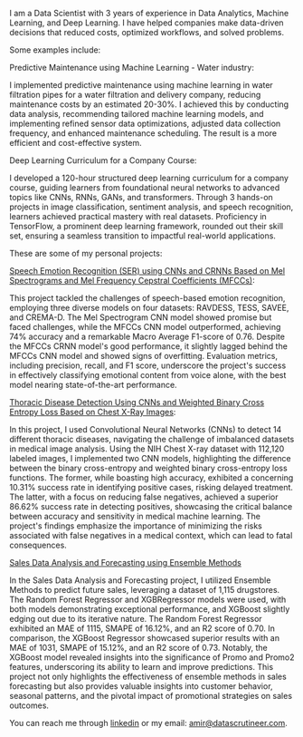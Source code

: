 I am a Data Scientist with 3 years of experience in Data Analytics, Machine Learning, and Deep Learning. I have helped companies make data-driven decisions that reduced costs, optimized workflows, and solved problems. 

Some examples include:

Predictive Maintenance using Machine Learning - Water industry: 
 
I implemented predictive maintenance using machine learning in water filtration pipes for a water filtration and delivery company, reducing maintenance costs by an estimated 20-30%. I achieved this by conducting data analysis, recommending tailored machine learning models, and implementing refined sensor data optimizations, adjusted data collection frequency, and enhanced maintenance scheduling. The result is a more efficient and cost-effective system.

Deep Learning Curriculum for a Company Course:

I developed a 120-hour structured deep learning curriculum for a company course, guiding learners from foundational neural networks to advanced topics like CNNs, RNNs, GANs, and transformers. Through 3 hands-on projects in image classification, sentiment analysis, and speech recognition, learners achieved practical mastery with real datasets. Proficiency in TensorFlow, a prominent deep learning framework, rounded out their skill set, ensuring a seamless transition to impactful real-world applications.

These are some of my personal projects:

[Speech Emotion Recognition (SER) using CNNs and CRNNs Based on Mel Spectrograms and Mel Frequency Cepstral Coefficients (MFCCs)](https://github.com/amirragab-ds/SER-using-MFCCs-and-Mel-Spectrograms):

This project tackled the challenges of speech-based emotion recognition, employing three diverse models on four datasets: RAVDESS, TESS, SAVEE, and CREMA-D. The Mel Spectrogram CNN model showed promise but faced challenges, while the MFCCs CNN model outperformed, achieving 74% accuracy and a remarkable Macro Average F1-score of 0.76. Despite the MFCCs CRNN model's good performance, it slightly lagged behind the MFCCs CNN model and showed signs of overfitting. Evaluation metrics, including precision, recall, and F1 score, underscore the project's success in effectively classifying emotional content from voice alone, with the best model nearing state-of-the-art performance.

[Thoracic Disease Detection Using CNNs and Weighted Binary Cross Entropy Loss Based on Chest X-Ray Images](https://github.com/amirragab-ds/thoracic-disease-detection):

In this project, I used Convolutional Neural Networks (CNNs) to detect 14 different thoracic diseases, navigating the challenge of imbalanced datasets in medical image analysis. Using the NIH Chest X-ray dataset with 112,120 labeled images, I implemented two CNN models, highlighting the difference between the binary cross-entropy and weighted binary cross-entropy loss functions. The former, while boasting high accuracy, exhibited a concerning 10.31% success rate in identifying positive cases, risking delayed treatment. The latter, with a focus on reducing false negatives, achieved a superior 86.62% success rate in detecting positives, showcasing the critical balance between accuracy and sensitivity in medical machine learning. The project's findings emphasize the importance of minimizing the risks associated with false negatives in a medical context, which can lead to fatal consequences.

[Sales Data Analysis and Forecasting using Ensemble Methods](https://github.com/amirragab-ds/Sales-Data-Analysis-and-Forecasting-Using-Ensemble-Methods)

In the Sales Data Analysis and Forecasting project, I utilized Ensemble Methods to predict future sales, leveraging a dataset of 1,115 drugstores. The Random Forest Regressor and XGBRegressor models were used, with both models demonstrating exceptional performance, and XGBoost slightly edging out due to its iterative nature.
The Random Forest Regressor exhibited an MAE of 1115, SMAPE of 16.12%, and an R2 score of 0.70. In comparison, the XGBoost Regressor showcased superior results with an MAE of 1031, SMAPE of 15.12%, and an R2 score of 0.73. Notably, the XGBoost model revealed insights into the significance of Promo and Promo2 features, underscoring its ability to learn and improve predictions. This project not only highlights the effectiveness of ensemble methods in sales forecasting but also provides valuable insights into customer behavior, seasonal patterns, and the pivotal impact of promotional strategies on sales outcomes.

You can reach me through [linkedin](www.linkedin.com/in/amir-ragab-ds) or my email: amir@datascrutineer.com.
